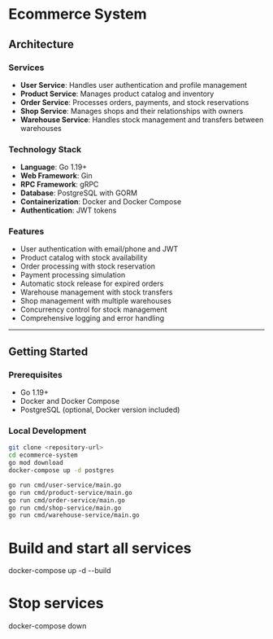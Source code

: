 # Ecommerce System
## Architecture

### Services
- **User Service**: Handles user authentication and profile management  
- **Product Service**: Manages product catalog and inventory  
- **Order Service**: Processes orders, payments, and stock reservations  
- **Shop Service**: Manages shops and their relationships with owners  
- **Warehouse Service**: Handles stock management and transfers between warehouses  

### Technology Stack
- **Language**: Go 1.19+  
- **Web Framework**: Gin  
- **RPC Framework**: gRPC  
- **Database**: PostgreSQL with GORM  
- **Containerization**: Docker and Docker Compose  
- **Authentication**: JWT tokens  

### Features
- User authentication with email/phone and JWT  
- Product catalog with stock availability  
- Order processing with stock reservation  
- Payment processing simulation  
- Automatic stock release for expired orders  
- Warehouse management with stock transfers  
- Shop management with multiple warehouses  
- Concurrency control for stock management  
- Comprehensive logging and error handling  

---

## Getting Started

### Prerequisites
- Go 1.19+  
- Docker and Docker Compose  
- PostgreSQL (optional, Docker version included)  

### Local Development
```bash
git clone <repository-url>
cd ecommerce-system
go mod download
docker-compose up -d postgres

go run cmd/user-service/main.go
go run cmd/product-service/main.go
go run cmd/order-service/main.go
go run cmd/shop-service/main.go
go run cmd/warehouse-service/main.go
```

# Build and start all services
docker-compose up -d --build

# Stop services
docker-compose down
